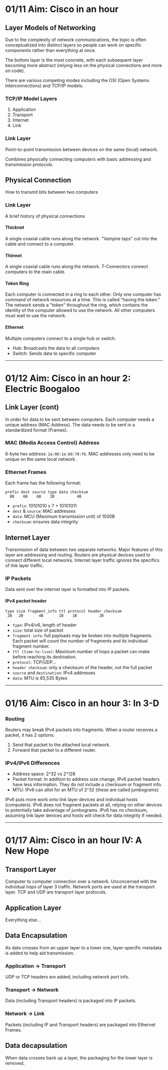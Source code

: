 # 01/11 Aim: Cisco in an hour

## Layer Models of Networking

Due to the complexity of network communications, the topic is often
conceptualized into distinct layers so people can work on specific
components rather than everything at once.

The bottom layer is the most concrete, with each subsequent layer
becoming more abstract (relying less on the physical connections and
more on code).

There are various competing modes including the OSI (Open Systems
Interconnections) and TCP/IP models.

### TCP/IP Model Layers

1. Application
2. Transport
3. Internet
4. Link

### Link Layer

Point-to-point transmission between devices on the same (local) network.

Combines physically connecting computers with basic addressing and
transmission protocols.

## Physical Connection

How to transmit bits between two computers

### Link Layer

A brief history of physical connections

#### Thicknet

A single coaxial cable runs along the network. "Vampire taps" cut into
the cable and connect to a computer.

#### Thinnet
A single coaxial cable runs along the network. T-Connectors connect
computers to the main cable.

#### Token Ring

Each computer is connected in a ring to each other. Only one computer has
command of network resources at a time. This is called "having the token."
The network sends a "token" throughout the ring, which contains the
identity of the computer allowed to use the network. All other computers
must wait to use the network.

#### Ethernet

Multiple computers connect to a single hub or switch.

* Hub: Broadcasts the data to all computers
* Switch: Sends data to specific computer

---

# 01/12 Aim: Cisco in an hour 2: Electric Boogaloo

## Link Layer (cont)

In order for data to be sent between computers. Each computer needs a
unique address (MAC Address). The data needs to be sent in a standardized
format (Frames).

### MAC (Media Access Control) Address

6-byte hex address: `2a:00:1e:b9:70:f6`. MAC addresses only need to be
unique on the same local network.

### Ethernet Frames

Each frame has the following format:

```
prefix dest source type data checksum
  8B    6B    6B    2B          4B
```

* `prefix`: 10101010 x 7 + 10101011
* `dest` & `source`: MAC addresses
* `data`: MCU (Maximum transmission unit) of 1500B
* `checksum`: ensures data integrity

## Internet Layer

Transmission of data between two separate networks. Major features of
this layer are addressing and routing. Routers are physical devices
used to connect different local networks. Internet layer traffic
ignores the specifics of link layer traffic.

### IP Packets

Data sent over the internet layer is formatted into IP packets.

#### IPv4 packet header

```
type size fragment_info ttl protocol header checksum
 2B   2B       4B       1B    1B          2B
```

* `type`: IPv4/v6, length of header
* `size`: total size of packet
* `fragment info`: full payloads may be broken into multiple fragments. Each
  packet will count the number of fragments and its individual fragment
  number.
* `ttl (time-to-live)`: Maximum number of hops a packet can make before
  reaching its destination.
* `protocol`: TCP/UDP...
* `header checksum`: only a checksum of the header, not the full packet
* `source` and `destination`: IPv4 addresses
* `data`: MTU is 65,535 Bytes

---

# 01/16 Aim: Cisco in an hour 3: In 3-D

### Routing

Routers may break IPv4 packets into fragments. When a router receives a
packet, it has 2 options:
1. Send that packet to the attached local network.
2. Forward that packet to a different router.

### IPv4/IPv6 Differences

* Address space: 2\^32 vs 2\^128
* Packet format: In addition to address size change, IPv6 packet headers
  have less information. They do not include a checksum or fragment info.
* MTU: IPv6 can allot for an MTU of 2^32 (these are called jumbograms)

IPv6 puts more work onto link layer devices and individual hosts (computers).
IPv6 does not fragment packets at all, relying on other devices to
potentially take advantage of jumbograms.
IPv6 has no checksum, assuming link layer devices and hosts will check for
data integrity if needed.

---

# 01/17 Aim: Cisco in an hour IV: A New Hope

## Transport Layer

Computer to computer connection over a network.
Unconcerned with the individual hops of layer 3 traffic.
Network ports are used at the transport layer.
TCP and UDP are transport layer protocols.

## Application Layer

Everything else...

## Data Encapsulation

As data crosses from an upper layer to a lower one, layer-specific metadata
is added to help aid transmission.

### Application &rarr; Transport

UDP or TCP headers are added, including network port info.

### Transport &rarr; Network

Data (including Transport headers) is packaged into IP packets.

### Network &rarr; Link

Packets (including IP and Transport headers) are packaged into Ethernet
Frames.

## Data decapsulation

When data crosses back up a layer, the packaging for the lower layer is
removed.
